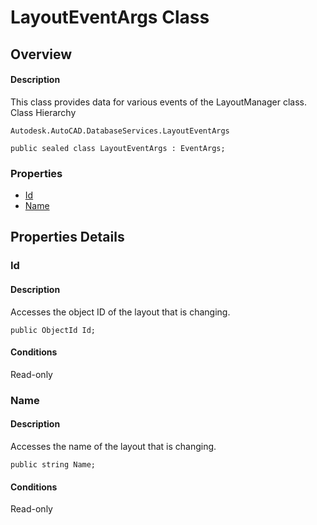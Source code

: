 # LayoutEventArgs Class

## Overview

#### Description
This class provides data for various events of the LayoutManager class.
Class Hierarchy
```text
Autodesk.AutoCAD.DatabaseServices.LayoutEventArgs
```

```text
public sealed class LayoutEventArgs : EventArgs;
```

### Properties

- [Id](#id)
- [Name](#name)


## Properties Details

### Id

#### Description
Accesses the object ID of the layout that is changing.
```text
public ObjectId Id;
```

#### Conditions
Read-only
### Name

#### Description
Accesses the name of the layout that is changing.
```text
public string Name;
```

#### Conditions
Read-only